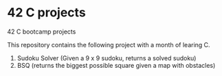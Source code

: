 # 42 C projects
42 C bootcamp projects 

This repository contains the following project with a month of learing C. 
1. Sudoku Solver (Given a 9 x 9 sudoku, returns a solved sudoku)
2. BSQ (returns the biggest possible square given a map with obstacles)
